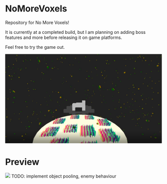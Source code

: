 # NoMoreVoxels

Repository for No More Voxels!

It is currently at a completed build, but I am planning on adding boss features and more before releasing it on game platforms.

Feel free to try the game out.


<img src="https://github.com/steven-j-lee/NoMoreVoxels/blob/main/Capture.PNG?raw=true">


<h1> Preview </h2>
<img src="https://github.com/steven-j-lee/NoMoreVoxels/blob/main/gif.gif">
TODO:
implement object pooling,
enemy behaviour
